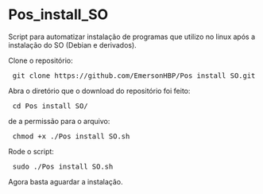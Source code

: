 # Pos_install_SO

Script para automatizar instalação de programas que utilizo no linux após a instalação do SO (Debian e derivados).

Clone o repositório:
<pre>
 <span style="font-weight: 400">git clone https://github.com/EmersonHBP/Pos_install_SO.git</span>
</pre>

Abra o diretório que o download do repositório foi feito:
<pre>
 <span style="font-weight: 400">cd Pos_install_SO/</span>
</pre>

de a permissão para o arquivo:

<pre>
 <span style="font-weight: 400">chmod +x ./Pos_install_SO.sh</span>
</pre>

Rode o script:

<pre>
 <span style="font-weight: 400">sudo ./Pos_install_SO.sh</span>
</pre>
 Agora basta aguardar a instalação.
